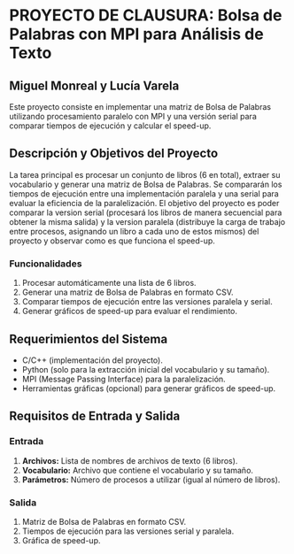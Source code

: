 # PROYECTO DE CLAUSURA: Bolsa de Palabras con MPI para Análisis de Texto
## Miguel Monreal y Lucía Varela 

Este proyecto consiste en implementar una matriz de Bolsa de Palabras utilizando procesamiento paralelo con MPI y una versión serial para comparar tiempos de ejecución y calcular el speed-up.

## Descripción y Objetivos del Proyecto

La tarea principal es procesar un conjunto de libros (6 en total), extraer su vocabulario y generar una matriz de Bolsa de Palabras. Se compararán los tiempos de ejecución entre una implementación paralela y una serial para evaluar la eficiencia de la paralelización. 
El objetivo del proyecto es poder comparar la version serial (procesará los libros de manera secuencial para obtener la misma salida) y la version paralela (distribuye la carga de trabajo entre procesos, asignando un libro a cada uno de estos mismos) del proyecto y observar como es que funciona el speed-up. 

### Funcionalidades

1. Procesar automáticamente una lista de 6 libros.
2. Generar una matriz de Bolsa de Palabras en formato CSV.
3. Comparar tiempos de ejecución entre las versiones paralela y serial.
4. Generar gráficos de speed-up para evaluar el rendimiento.

## Requerimientos del Sistema
- C/C++ (implementación del proyecto).
- Python (solo para la extracción inicial del vocabulario y su tamaño).
- MPI (Message Passing Interface) para la paralelización.
- Herramientas gráficas (opcional) para generar gráficos de speed-up.

## Requisitos de Entrada y Salida

### Entrada

1. **Archivos:** Lista de nombres de archivos de texto (6 libros).
2. **Vocabulario:** Archivo que contiene el vocabulario y su tamaño.
3. **Parámetros:** Número de procesos a utilizar (igual al número de libros).
### Salida

1. Matriz de Bolsa de Palabras en formato CSV.
2. Tiempos de ejecución para las versiones serial y paralela.
3. Gráfica de speed-up.





